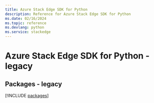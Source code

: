 ```yaml
---
title: Azure Stack Edge SDK for Python
description: Reference for Azure Stack Edge SDK for Python
ms.date: 02/16/2024
ms.topic: reference
ms.devlang: python
ms.service: stackedge
---
```

# Azure Stack Edge SDK for Python - legacy
## Packages - legacy
[!INCLUDE [packages](stack-edge-index.md)]